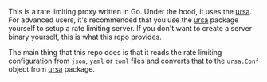 This is a rate limiting proxy written in Go. Under the hood, it uses the
[ursa]. For advanced users, it's recommended that you use the [ursa] package
yourself to setup a rate limiting server. If you don't want to create a server
binary yourself, this is what this repo provides.

The main thing that this repo does is that it reads the rate limiting
configuration from `json`, `yaml` or `toml` files and converts that to the
`ursa.Conf` object from [ursa] package.

[ursa]: https://github.com/ursaserver/ursa
